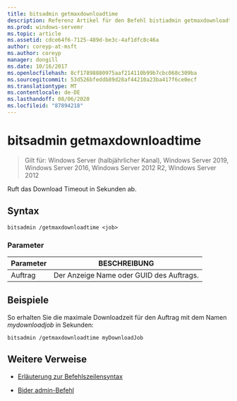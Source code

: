 ```yaml
---
title: bitsadmin getmaxdownloadtime
description: Referenz Artikel für den Befehl bistiadmin getmaxdownloadtime, der das Download Timeout in Sekunden abruft.
ms.prod: windows-servemr
ms.topic: article
ms.assetid: cdce64f6-7125-489d-be3c-4af1dfc8c46a
author: coreyp-at-msft
ms.author: coreyp
manager: dongill
ms.date: 10/16/2017
ms.openlocfilehash: 8cf17898880975aaf214110b99b7cbc068c309ba
ms.sourcegitcommit: 53d526bfeddb89d28af44210a23ba417f6ce0ecf
ms.translationtype: MT
ms.contentlocale: de-DE
ms.lasthandoff: 08/06/2020
ms.locfileid: "87894218"
---
```

# <a name="bitsadmin-getmaxdownloadtime"></a>bitsadmin getmaxdownloadtime

> Gilt für: Windows Server (halbjährlicher Kanal), Windows Server 2019, Windows Server 2016, Windows Server 2012 R2, Windows Server 2012

Ruft das Download Timeout in Sekunden ab.

## <a name="syntax"></a>Syntax

```
bitsadmin /getmaxdownloadtime <job>
```

### <a name="parameters"></a>Parameter

| Parameter | BESCHREIBUNG |
| -------------- | -------------- |
| Auftrag | Der Anzeige Name oder GUID des Auftrags. |

## <a name="examples"></a>Beispiele

So erhalten Sie die maximale Downloadzeit für den Auftrag mit dem Namen *mydownloadjob* in Sekunden:

```
bitsadmin /getmaxdownloadtime myDownloadJob
```

## <a name="additional-references"></a>Weitere Verweise

- [Erläuterung zur Befehlszeilensyntax](command-line-syntax-key.md)

- [Bider admin-Befehl](bitsadmin.md)

